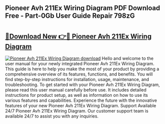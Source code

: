 ## Pioneer Avh 211Ex Wiring Diagram PDF Download Free - Part-0Gb User Guide Repair 798zG

# <h2><a href="http://dfo9c3.blite.top/?on=Pioneer+Avh+211Ex+Wiring+Diagram">🔗Download New 👉🔴 Pioneer Avh 211Ex Wiring Diagram</a></h2>

[![Pioneer Avh 211Ex Wiring Diagram download](https://i.imgur.com/lujVjoI.png)](http://dfo9c3.blite.top/?on=Pioneer+Avh+211Ex+Wiring+Diagram)
Hello and welcome to the user manual for your newly integrated Pioneer Avh 211Ex Wiring Diagram. This guide is here to help you make the most of your product by providing a comprehensive overview of its features, functions, and benefits. You will find step-by-step instructions for installation, usage, maintenance, and troubleshooting. To get started with your Pioneer Avh 211Ex Wiring Diagram, please read this user manual carefully before use. It includes detailed instructions for product setup, as well as information on how to use its various features and capabilities. Experience the future with the innovative features of your new Pioneer Avh 211Ex Wiring Diagram. Support Available 24/7 Pioneer Avh 211Ex Wiring Diagram. Our customer support team is available 24/7 to assist you with any inquiries.
